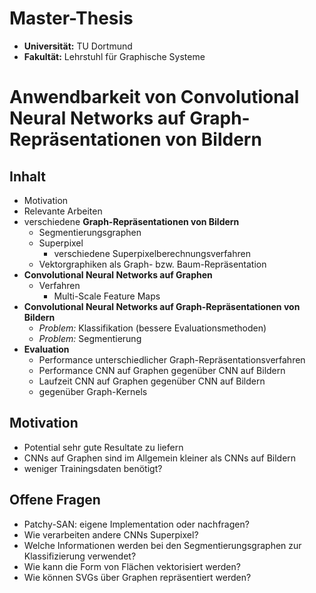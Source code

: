 # Master-Thesis

* **Universität:** TU Dortmund
* **Fakultät:** Lehrstuhl für Graphische Systeme

# Anwendbarkeit von Convolutional Neural Networks auf Graph-Repräsentationen von Bildern

## Inhalt

* Motivation
* Relevante Arbeiten
* verschiedene **Graph-Repräsentationen von Bildern**
  * Segmentierungsgraphen
  * Superpixel
    * verschiedene Superpixelberechnungsverfahren
  * Vektorgraphiken als Graph- bzw. Baum-Repräsentation
* **Convolutional Neural Networks auf Graphen**
  * Verfahren
    * Multi-Scale Feature Maps
* **Convolutional Neural Networks auf Graph-Repräsentationen von Bildern**
  * *Problem:* Klassifikation (bessere Evaluationsmethoden)
  * *Problem:* Segmentierung
* **Evaluation**
  * Performance unterschiedlicher Graph-Repräsentationsverfahren
  * Performance CNN auf Graphen gegenüber CNN auf Bildern
  * Laufzeit CNN auf Graphen gegenüber CNN auf Bildern
  * gegenüber Graph-Kernels

## Motivation

* Potential sehr gute Resultate zu liefern
* CNNs auf Graphen sind im Allgemein kleiner als CNNs auf Bildern
* weniger Trainingsdaten benötigt?

## Offene Fragen

* Patchy-SAN: eigene Implementation oder nachfragen?
* Wie verarbeiten andere CNNs Superpixel?
* Welche Informationen werden bei den Segmentierungsgraphen zur Klassifizierung verwendet?
* Wie kann die Form von Flächen vektorisiert werden?
* Wie können SVGs über Graphen repräsentiert werden?
